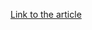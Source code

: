 [Link to the article](https://thehackernews.com/2025/05/breaking-7000-device-proxy-botnet-using.html)
